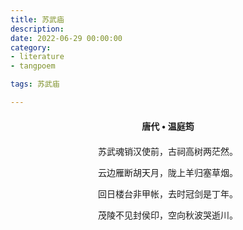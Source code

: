 ```yaml
---
title: 苏武庙
description:
date: 2022-06-29 00:00:00
category:
- literature
- tangpoem

tags: 苏武庙

---
```


<div id="poem-author">
唐代 • 温庭筠
</div>
<div id="poem-body">
<p class="poem-paragraph">苏武魂销汉使前，古祠高树两茫然。</p>
<p class="poem-paragraph">云边雁断胡天月，陇上羊归塞草烟。</p>
<p class="poem-paragraph">回日楼台非甲帐，去时冠剑是丁年。</p>
<p class="poem-paragraph">茂陵不见封侯印，空向秋波哭逝川。</p>

</div>

<style>

#poem-author {
    width: 100%;
    text-align: center;
    margin: 20px 0;
    font-weight: bold;
}
#poem-body {
    width: 100%;
    text-align: center;
}
.poem-paragraph {
    font-family: "仿宋"
}

</style>